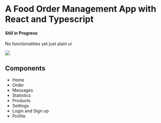# A Food Order Management App with React and Typescript
#### Still in Progress
No functionalities yet just plain ui

<img src="components/assets/screen.png">


## Components
- Home
- Order
- Messages
- Statistics
- Products
- Settings
- Login and Sign up
- Profile